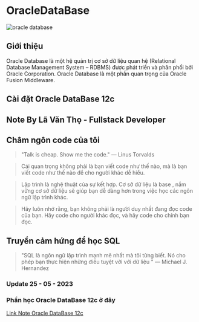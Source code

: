 # OracleDataBase

![oracle database](https://www.crossjoin.pt/wp-content/uploads/2019/08/ImagemArtigo-Site-1-1024x683.jpg)

## Giới thiệu

Oracle Database là một hệ quản trị cơ sở dữ liệu quan hệ (Relational Database Management System – RDBMS) được phát triển và phân phối bởi Oracle Corporation. Oracle Database là một phần quan trọng của Oracle Fusion Middleware.
## Cài đặt Oracle DataBase 12c

## Note By Lã Văn Thọ - Fullstack Developer

## Châm ngôn code của tôi

> "Talk is cheap. Show me the code." ― Linus Torvalds

> Cái quan trọng không phải là bạn viết code như thế nào, mà là bạn viết code như thế nào để cho người khác dễ hiểu.

> Lập trình là nghệ thuật của sự kết hợp. Cơ sở dữ liệu là base , nắm vững cơ sở dữ liệu sẽ giúp bạn dễ dàng hơn trong việc học các ngôn ngữ lập trình khác.

> Hãy luôn nhớ rằng, bạn không phải là người duy nhất đang đọc code của bạn. Hãy code cho người khác đọc, và hãy code cho chính bạn đọc.

## Truyền cảm hứng để học SQL

> "SQL là ngôn ngữ lập trình mạnh mẽ nhất mà tôi từng biết. Nó cho phép bạn thực hiện những điều tuyệt vời với dữ liệu " ― Michael J. Hernandez


### Update 25 - 05 - 2023

### Phần học Oracle DataBase 12c ở đây

[Link Note Oracle DataBase 12c](https://github.com/pudo58/OracleDataBase/blob/main/Oracle12c.md)